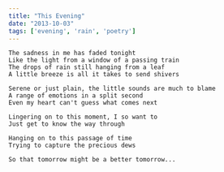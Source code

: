 ```yaml
---
title: "This Evening"
date: "2013-10-03"
tags: ['evening', 'rain', 'poetry']
---
```

    The sadness in me has faded tonight
    Like the light from a window of a passing train
    The drops of rain still hanging from a leaf
    A little breeze is all it takes to send shivers

    Serene or just plain, the little sounds are much to blame
    A range of emotions in a split second
    Even my heart can't guess what comes next

    Lingering on to this moment, I so want to
    Just get to know the way through

    Hanging on to this passage of time
    Trying to capture the precious dews

    So that tomorrow might be a better tomorrow...
